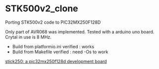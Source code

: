 # STK500v2_clone
Porting STK500v2 code to PIC32MX250F128D

Only part of AVR068 was implemented. Tested with a arduino uno board. Crytal in use is 8 MHz.
- Build from platformio.ini verified : works
- Build from Makefile verified : need -Os to work

[stick250: a pic32mx250f128d development board](https://lamsworkshop.blogspot.com/2023/01/stick250-pic32mx250f128d-experiment.html)
